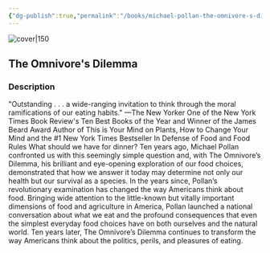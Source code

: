 ```yaml
---
{"dg-publish":true,"permalink":"/books/michael-pollan-the-omnivore-s-dilemma/","title":"The Omnivore's Dilemma","tags":["non-fiction","health","nature","science"]}
---
```




![cover|150](http://books.google.com/books/content?id=QZ1D4Q8uZuoC&printsec=frontcover&img=1&zoom=1&edge=curl&source=gbs_api)

## The Omnivore's Dilemma

### Description

"Outstanding . . . a wide-ranging invitation to think through the moral ramifications of our eating habits." —The New Yorker One of the New York Times Book Review's Ten Best Books of the Year and Winner of the James Beard Award Author of This is Your Mind on Plants, How to Change Your Mind and the #1 New York Times Bestseller In Defense of Food and Food Rules What should we have for dinner? Ten years ago, Michael Pollan confronted us with this seemingly simple question and, with The Omnivore’s Dilemma, his brilliant and eye-opening exploration of our food choices, demonstrated that how we answer it today may determine not only our health but our survival as a species. In the years since, Pollan’s revolutionary examination has changed the way Americans think about food. Bringing wide attention to the little-known but vitally important dimensions of food and agriculture in America, Pollan launched a national conversation about what we eat and the profound consequences that even the simplest everyday food choices have on both ourselves and the natural world. Ten years later, The Omnivore’s Dilemma continues to transform the way Americans think about the politics, perils, and pleasures of eating.
```